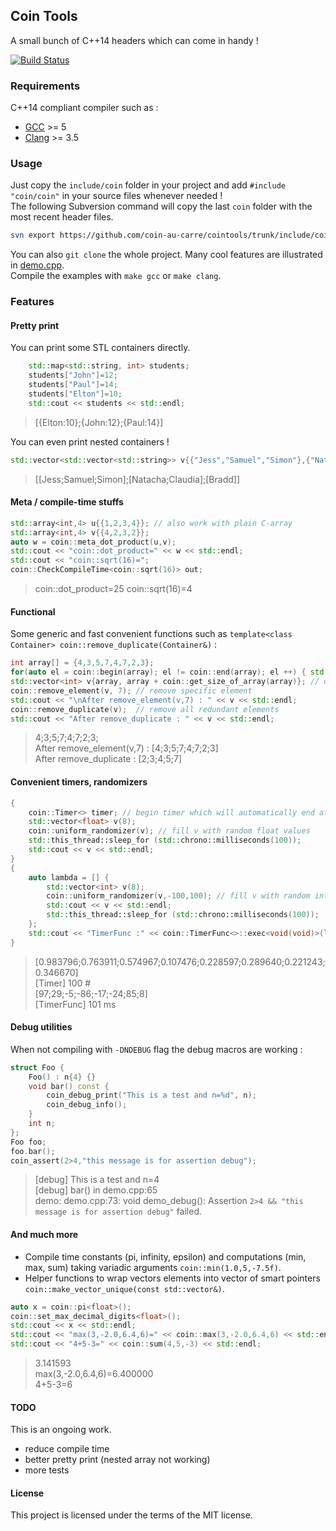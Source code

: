 Coin Tools
----------

A small bunch of C++14 headers which can come in handy !

[![Build Status](https://travis-ci.org/coin-au-carre/cointools.svg?branch=master)](https://travis-ci.org/coin-au-carre/cointools)

### Requirements

C++14 compliant compiler such as :

* [GCC](https://gcc.gnu.org/projects/cxx1y.html) >= 5
* [Clang](http://clang.llvm.org/cxx_status.html) >= 3.5


### Usage

Just copy the `include/coin` folder in your project and add `#include "coin/coin"` in your source files whenever needed !  
The following Subversion command will copy the last `coin` folder with the most recent header files.   
```sh
svn export https://github.com/coin-au-carre/cointools/trunk/include/coin/
``` 

You can also `git clone`  the whole project. Many cool features are illustrated in [demo.cpp](https://github.com/coin-au-carre/cointools/blob/master/demo/demo.cpp).  
Compile the examples with `make gcc` or `make clang`.  

### Features

#### Pretty print

You can print some STL containers directly. 

```c++
	std::map<std::string, int> students;
	students["John"]=12;
	students["Paul"]=14;
	students["Elton"]=10;
	std::cout << students << std::endl;
```
> [{Elton:10};{John:12};{Paul:14}]


You can even print nested containers !

```c++
std::vector<std::vector<std::string>> v{{"Jess","Samuel","Simon"},{"Natacha","Claudia"},{"Bradd"}};	std::cout << v << std::endl;
```
> [[Jess;Samuel;Simon];[Natacha;Claudia];[Bradd]]


#### Meta / compile-time stuffs 

```c++
std::array<int,4> u{{1,2,3,4}}; // also work with plain C-array
std::array<int,4> v{{4,2,3,2}};
auto w = coin::meta_dot_product(u,v);
std::cout << "coin::dot_product=" << w << std::endl;
std::cout << "coin::sqrt(16)=";
coin::CheckCompileTime<coin::sqrt(16)> out;
```
> coin::dot_product=25
> coin::sqrt(16)=4

#### Functional

Some generic and fast convenient functions such as `template<class Container> coin::remove_duplicate(Container&)` :
 
```c++
int array[] = {4,3,5,7,4,7,2,3};
for(auto el = coin::begin(array); el != coin::end(array); el ++) { std::cout << *el << ";"; } // begin, end for plain C-style array
std::vector<int> v{array, array + coin::get_size_of_array(array)}; // or auto v = coin::make_vector_from_array(array);
coin::remove_element(v, 7); // remove specific element
std::cout << "\nAfter remove_element(v,7) : " << v << std::endl;
coin::remove_duplicate(v);  // remove all redundant elements
std::cout << "After remove_duplicate : " << v << std::endl;
```

> 4;3;5;7;4;7;2;3;  
> After remove_element(v,7) : [4;3;5;7;4;7;2;3]  
> After remove_duplicate : [2;3;4;5;7]


#### Convenient timers, randomizers

```c++
{
	coin::Timer<> timer; // begin timer which will automatically end at end of scope
	std::vector<float> v(8);
	coin::uniform_randomizer(v); // fill v with random float values
	std::this_thread::sleep_for (std::chrono::milliseconds(100));
	std::cout << v << std::endl;
}
{
	auto lambda = [] { 
		std::vector<int> v(8);
		coin::uniform_randomizer(v,-100,100); // fill v with random int values
		std::cout << v << std::endl; 
		std::this_thread::sleep_for (std::chrono::milliseconds(100));
	};
	std::cout << "TimerFunc :" << coin::TimerFunc<>::exec<void(void)>(lambda) << " ms" << std::endl;
}
```

> [0.983796;0.763911;0.574967;0.107476;0.228597;0.289640;0.221243;0.346670]  
> [Timer] 100 #  
> [97;29;-5;-86;-17;-24;85;8]  
> [TimerFunc] 101 ms

#### Debug utilities

When not compiling with `-DNDEBUG` flag the debug macros are working :

```c++
struct Foo {
	Foo() : n{4} {}
	void bar() const {
		coin_debug_print("This is a test and n=%d", n);
		coin_debug_info();
	}
	int n;
};
Foo foo;
foo.bar();
coin_assert(2>4,"this message is for assertion debug");
```

> [debug] This is a test and n=4  
> [debug] bar() in demo.cpp:65  
> demo: demo.cpp:73: void demo_debug(): Assertion `2>4 && "this message is for assertion debug"` failed.

#### And much more

* Compile time constants (pi, infinity, epsilon) and computations (min, max, sum) taking variadic arguments `coin::min(1.0,5,-7.5f)`.  
* Helper functions to wrap vectors elements into vector of smart pointers `coin::make_vector_unique(const std::vector&)`.

```c++
auto x = coin::pi<float>();
coin::set_max_decimal_digits<float>();
std::cout << x << std::endl;
std::cout << "max(3,-2.0,6.4,6)=" << coin::max(3,-2.0,6.4,6) << std::endl;
std::cout << "4+5-3=" << coin::sum(4,5,-3) << std::endl;
```

> 3.141593  
> max(3,-2.0,6.4,6)=6.400000  
> 4+5-3=6



#### TODO

This is an ongoing work. 

* reduce compile time
* better pretty print (nested array not working)
* more tests


#### License

This project is licensed under the terms of the MIT license.
